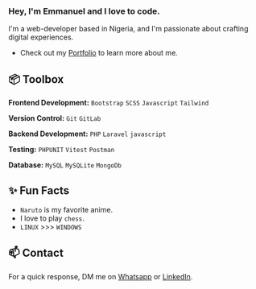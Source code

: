 ### Hey, I'm Emmanuel and I love to code.

I'm a web-developer based in Nigeria, and I'm passionate about crafting digital experiences. 

- Check out my [Portfolio](https://sunmbola-portfolio.netlify.app/) to learn more about me.


## 📦 Toolbox

**Frontend Development:** `Bootstrap` `SCSS` `Javascript` `Tailwind`
 
**Version Control:** `Git` `GitLab`

**Backend Development:** `PHP` `Laravel` `javascript`

**Testing:** `PHPUNIT` `Vitest` `Postman`

**Database:** `MySQL` `MySQLite` `MongoDb` 

## ✨ Fun Facts 

- `Naruto` is my favorite anime.
- I love to play `chess`.
- `LINUX` >>> `WINDOWS`

## 📫 Contact

 For a quick response, DM me on [Whatsapp](https://api.whatsapp.com/send?phone=2349030408140) or [LinkedIn](https://www.linkedin.com/in/sunmbola-emmanuel-87a348247).
<!---
EMMANUEL-SUNMBOLA/EMMANUEL-SUNMBOLA is a ✨ special ✨ repository because its `README.md` (this file) appears on your GitHub profile.
You can click the Preview link to take a look at your changes.
--->
